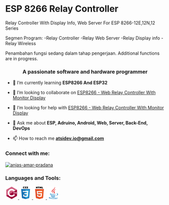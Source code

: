 # ESP 8266 Relay Controller
Relay Controller With Display Info, Web Server For ESP 8266-12E,12N,12 Series

Segmen Program:
-Relay Controller
-Relay Web Server
-Relay Display info
-Relay Wireless

Penambahan fungsi sedang dalam tahap pengerjaan.
Additional functions are in progress.

<h3 align="center">A passionate software and hardware programmer</h3>

- 🌱 I’m currently learning **ESP8266 And ESP32**

- 👯 I’m looking to collaborate on [ESP8266 - Web Relay Controller With Monitor Display](https://github.com/anjasamar/ESP8266-Relay-Controller)

- 🤝 I’m looking for help with [ESP8266 - Web Relay Controller With Monitor Display](https://github.com/anjasamar/ESP8266-Relay-Controller)

- 💬 Ask me about **ESP, Adruino, Android, Web, Server, Back-End, DevOps**

- 📫 How to reach me **atsidev.io@gmail.com**

<h3 align="left">Connect with me:</h3>
<p align="left">
<a href="https://linkedin.com/in/anjas-amar-pradana" target="blank"><img align="center" src="https://raw.githubusercontent.com/rahuldkjain/github-profile-readme-generator/master/src/images/icons/Social/linked-in-alt.svg" alt="anjas-amar-pradana" height="30" width="40" /></a>
</p>

<h3 align="left">Languages and Tools:</h3>
<p align="left"> <a href="https://www.w3schools.com/cpp/" target="_blank" rel="noreferrer"> <img src="https://raw.githubusercontent.com/devicons/devicon/master/icons/cplusplus/cplusplus-original.svg" alt="cplusplus" width="40" height="40"/> </a> <a href="https://www.w3schools.com/css/" target="_blank" rel="noreferrer"> <img src="https://raw.githubusercontent.com/devicons/devicon/master/icons/css3/css3-original-wordmark.svg" alt="css3" width="40" height="40"/> </a> <a href="https://www.w3.org/html/" target="_blank" rel="noreferrer"> <img src="https://raw.githubusercontent.com/devicons/devicon/master/icons/html5/html5-original-wordmark.svg" alt="html5" width="40" height="40"/> </a> <a href="https://www.java.com" target="_blank" rel="noreferrer"> <img src="https://raw.githubusercontent.com/devicons/devicon/master/icons/java/java-original.svg" alt="java" width="40" height="40"/> </a> </p>

